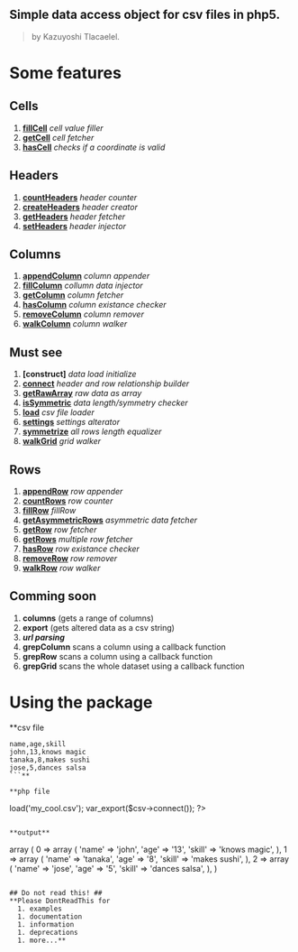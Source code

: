 ## Simple data access object for csv files in php5. ##
> by Kazuyoshi Tlacaelel.

# Some features #


## Cells ##

  1. **[fillCell](fillCell.md)** _cell value filler_
  1. **[getCell](getCell.md)** _cell fetcher_
  1. **[hasCell](hasCell.md)** _checks if a coordinate is valid_


## Headers ##

  1. **[countHeaders](countHeaders.md)** _header counter_
  1. **[createHeaders](createHeaders.md)** _header creator_
  1. **[getHeaders](getHeaders.md)** _header fetcher_
  1. **[setHeaders](setHeaders.md)** _header injector_


## Columns ##

  1. **[appendColumn](appendColumn.md)** _column appender_
  1. **[fillColumn](fillColumn.md)** _collumn data injector_
  1. **[getColumn](getColumn.md)** _column fetcher_
  1. **[hasColumn](hasColumn.md)** _column existance checker_
  1. **[removeColumn](removeColumn.md)** _column remover_
  1. **[walkColumn](walkColumn.md)** _column walker_


## Must see ##

  1. **[construct]** _data load initialize_
  1. **[connect](connect.md)** _header and row relationship builder_
  1. **[getRawArray](getRawArray.md)** _raw data as array_
  1. **[isSymmetric](isSymmetric.md)** _data length/symmetry checker_
  1. **[load](load.md)** _csv file loader_
  1. **[settings](settings.md)** _settings alterator_
  1. **[symmetrize](symmetrize.md)** _all rows length equalizer_
  1. **[walkGrid](walkGrid.md)** _grid walker_


## Rows ##

  1. **[appendRow](appendRow.md)** _row appender_
  1. **[countRows](countRows.md)** _row counter_
  1. **[fillRow](fillRow.md)** _fillRow_
  1. **[getAsymmetricRows](getAsymmetricRows.md)** _asymmetric data fetcher_
  1. **[getRow](getRow.md)** _row fetcher_
  1. **[getRows](getRows.md)** _multiple row fetcher_
  1. **[hasRow](hasRow.md)** _row existance checker_
  1. **[removeRow](removeRow.md)** _row remover_
  1. **[walkRow](walkRow.md)** _row walker_



## Comming soon ##

  1. **columns** (gets a range of columns)
  1. **export** (gets altered data as a csv string)
  1. **_url parsing_**
  1. **grepColumn** scans a column using a callback function
  1. **grepRow** scans a column using a callback function
  1. **grepGrid** scans the whole dataset using a callback function

# Using the package #

**csv file
```
name,age,skill
john,13,knows magic
tanaka,8,makes sushi
jose,5,dances salsa
```**

**php file
```

<?php

require_once 'File/CSV/DataSource.php';

$csv = new File_CSV_DataSource;
$csv->load('my_cool.csv');
var_export($csv->connect());

?>

```**

**output**

```

array (
  0 =>
  array (
    'name' => 'john',
    'age' => '13',
    'skill' => 'knows magic',
  ),
  1 =>
  array (
    'name' => 'tanaka',
    'age' => '8',
    'skill' => 'makes sushi',
  ),
  2 =>
  array (
    'name' => 'jose',
    'age' => '5',
    'skill' => 'dances salsa',
  ),
)


```

## Do not read this! ##
**Please DontReadThis for
  1. examples
  1. documentation
  1. information
  1. deprecations
  1. more...**

